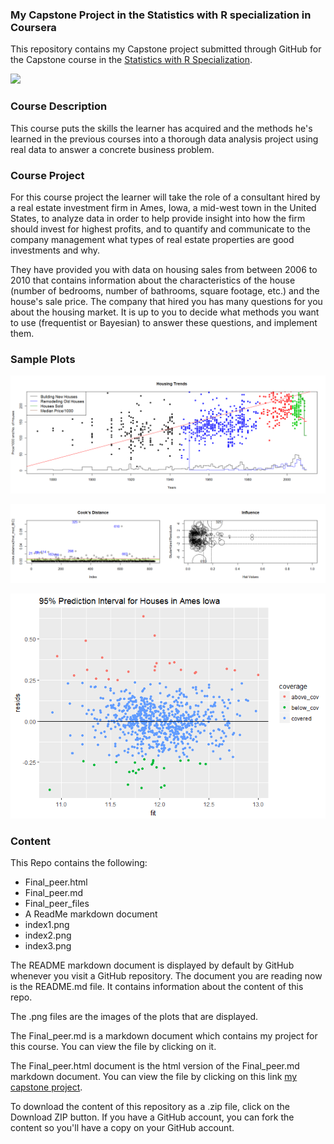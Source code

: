### My Capstone Project in the Statistics with R specialization in Coursera

This repository contains my Capstone project submitted through GitHub for the Capstone course in the [Statistics with R Specialization]("https://www.coursera.org/specializations/statistics").

[<img src="https://coursera-course-photos.s3.amazonaws.com/bb/dac0c0f81711e5b1f52f7ce5c8ca33/composite.v2a.png">](https://d3njjcbhbojbot.cloudfront.net/api/utilities/v1/imageproxy/)

### Course Description

This course puts the skills the learner has acquired and the methods he's learned in the previous courses into a thorough data analysis project using real data to answer a concrete business problem.

### Course Project

For this course project the learner will take the role of a consultant hired by a real estate investment firm in Ames, Iowa, a mid-west town in the United States, to analyze data in order to help provide insight into how the firm should invest for highest profits, and to quantify and communicate to the company management what types of real estate properties are good investments and why. 

They have provided you with data on housing sales from between 2006 to 2010 that contains information about the characteristics of the house (number of bedrooms, number of bathrooms, square footage, etc.) and the house's sale price. The company that hired you has many questions for you about the housing market. It is up to you to decide what methods you want to use (frequentist or Bayesian) to answer these questions, and implement them.

### Sample Plots

![House Prices Across the Years](index1.png)

![Finding outliers](index2.png)

![Prediction Intervals](index3.png)


### Content 

This Repo contains the following:

- Final_peer.html 
- Final_peer.md 
- Final_peer_files
- A ReadMe markdown document
- index1.png 
- index2.png
- index3.png


The README markdown document is displayed by default by GitHub whenever you visit a GitHub repository. The document you are reading now is the README.md file. It contains information about the content of this repo.

The .png files are the images of the plots that are displayed.

The Final_peer.md is a markdown document which contains my project for this course. You can view the file by clicking on it.

The Final_peer.html document is the html version of the Final_peer.md markdown document. You can view the file by clicking on this link [my capstone project](https://htmlpreview.github.io/?https://github.com/DocOfi/Statistics-with-R/Course5/Final_peer.html).

To download the content of this repository as a .zip file, click on the Download ZIP button. If you have a GitHub account, you can fork the content so you'll have a copy on your GitHub account.  


